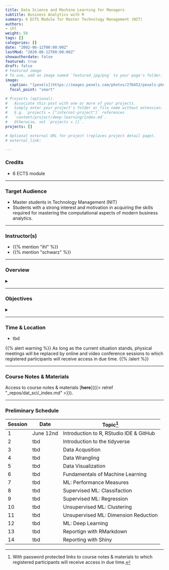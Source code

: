 ```yaml
---
title: Data Science and Machine Learning for Managers
subtitle: Business Analytics with R
summary: 6 ECTS Module for Master Technology Management (NIT)
authors:
- ihl
weight: 50
tags: []
categories: []
date: "2002-06-12T00:00:00Z"
lastMod: "2020-06-12T00:00:00Z"
showauthordate: false
featured: true
draft: false
# Featured image
# To use, add an image named `featured.jpg/png` to your page's folder. 
image:
  caption: "[pexels](https://images.pexels.com/photos/276452/pexels-photo-276452.jpeg), [cc0](https://www.pexels.com/de-de/creative-commons-images/)"
  focal_point: "smart"

# Projects (optional).
#   Associate this post with one or more of your projects.
#   Simply enter your project's folder or file name without extension.
#   E.g. `projects = ["internal-project"]` references 
#   `content/project/deep-learning/index.md`.
#   Otherwise, set `projects = []`.
projects: []

# Optional external URL for project (replaces project detail page).
# external_link: 

---
```


### Credits

* 6 ECTS module

***

### Target Audience

* Master students in Technology Management (NIT) 
* Students with a strong interest and motivation in acquiring the skills required for mastering the computational aspects of modern business analytics.

***

### Instructor(s)

* {{% mention "ihl" %}}
* {{% mention "schwarz" %}}

***

### Overview
<details class="description" close><summary data-close="Show" data-open="Hide"></summary>
Data Science is the science of extracting knowledge and information from data and requires competencies in both statistical and computer-based data analysis. This module is part of our complementary studies which are supposed to familiarize students with the entrepreneurial challenges of the future and expand their knowledge on important aspects of technology management.
<br><br>
In this module, students learn how to acquire, cleanse, and transform large amounts of data online using various techniques. The aim is to explore, visualize, and model the related data in a target-oriented way, using modern methods of machine learning. This is a class for programming with R. It is designed for non-programmers to provide a friendly introduction to the R language, with hands-on examples. Throughout the class, you will use your newfound skills to solve practical data science problems.
<br><br>

<b>Course structure</b>
<br>
Over the course of seven days, each with two sessions, students will create a coding portfolio demonstrating a variety of data-analysis and communication skills. Each session will involve a small amount of lecturing on R concepts, and a large amount of time for students to complete coding and analysis problems assigned on a daily basis.

</details>

***

### Objectives

<details class="description" close><summary data-close="Show" data-open="Hide"></summary>

After completing this module, students will be able to:

* Obtain large amounts of data via APIs or web scraping from the Internet
* Clean and transform data
* Explore and visualize data in a goal-oriented way
* Model data using modern machine learning techniques with respect to classifications and predictive predictions
* Communicate data and results in the form of products and applications  

</details>


***

### Time & Location

* tbd

{{% alert warning %}}
As long as the current situation stands, physical meetings will be replaced by online and video conference sessions to which registered participants will receive access in due time.
{{% /alert %}}

***

### Course Notes & Materials

Access to course notes & materials [**here**]({{< relref "_repos/dat_sci/_index.md" >}}).

***

### Preliminary Schedule


| Session | Date | Topic[^1] |
| --- | --- | --- |
| 1 | June 12nd | Introduction to R, RStudio IDE & GitHub |
| 2 | tbd | Introduction to the tidyverse |
| 3 | tbd | Data Acqusition |
| 4 | tbd | Data Wrangling |
| 5 | tbd | Data Visualization |
| 6 | tbd | Fundamentals of Machine Learning |
| 7 | tbd | ML: Performance Measures |
| 8 | tbd | Supervised ML: Classifaction |
| 9 | tbd | Supervised ML: Regression |
| 10 | tbd | Unsupervised ML: Clustering |
| 11 | tbd | Unsupervised ML: Dimension Reduction  |
| 12 | tbd | ML: Deep Learning |
| 13 | tbd | Reportign with RMarkdown  |
| 14 | tbd | Reporting with Shiny |

[^1]: With password protected links to course notes & materials to which registered participants will receive access in due time.
